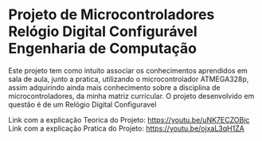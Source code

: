 # Projeto de Microcontroladores <br> Relógio Digital Configurável <br> Engenharia de Computação 
Este projeto tem como intuito associar os conhecimentos aprendidos em sala de aula, junto a pratica, utilizando o microcontrolador ATMEGA328p, assim adquirindo ainda mais conhecimento sobre a disciplina de microcontroladores, da minha matriz curricular.  O projeto desenvolvido em questão é de um Relógio Digital Configuravel


Link com a explicação Teorica do Projeto: https://youtu.be/uNK7ECZOBjc<br>
Link com a explicação Pratica do Projeto: https://youtu.be/ojxaL3qH1ZA
